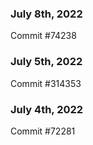 ### July 8th, 2022

Commit #74238

### July 5th, 2022

Commit #314353


### July 4th, 2022

Commit #72281
